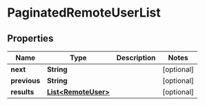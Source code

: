 

# PaginatedRemoteUserList

## Properties

Name | Type | Description | Notes
------------ | ------------- | ------------- | -------------
**next** | **String** |  |  [optional]
**previous** | **String** |  |  [optional]
**results** | [**List&lt;RemoteUser&gt;**](RemoteUser.md) |  |  [optional]



